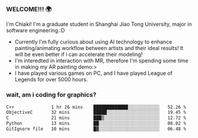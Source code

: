 ### WELCOME!!! 🌍

I'm Chiaki! I'm a graduate student in Shanghai Jiao Tong University, major in software engineering.:D

-  Currently I'm fully curious about using AI technology to enhance painting/animating workflow between artists and their ideal results! It will be even better if i can accelerate their modeling!
-  I'm interedted in interaction with MR, therefore I'm spending some time in making my AR painting demo:>
-  I have played various games on PC, and I have played League of Legends for over 5000 hours.


### wait, am i coding for graphics?
<!--START_SECTION:waka-->

```txt
C++              1 hr 26 mins    █████████████░░░░░░░░░░░░   52.26 %
ObjectiveC       32 mins         █████░░░░░░░░░░░░░░░░░░░░   19.45 %
C                21 mins         ███▒░░░░░░░░░░░░░░░░░░░░░   12.72 %
Python           13 mins         ██░░░░░░░░░░░░░░░░░░░░░░░   08.02 %
GitIgnore file   10 mins         █▓░░░░░░░░░░░░░░░░░░░░░░░   06.48 %
```

<!--END_SECTION:waka-->

<!--
**Chiaki-meow/Chiaki-meow** is a ✨ _special_ ✨ repository because its `README.md` (this file) appears on your GitHub profile.

Here are some ideas to get you started:

- 🔭 I’m currently working on ...
- 🌱 I’m currently learning ...
- 👯 I’m looking to collaborate on ...
- 🤔 I’m looking for help with ...
- 💬 Ask me about ...
- 📫 How to reach me: ...
- 😄 Pronouns: ...
- ⚡ Fun fact: ...
-->
